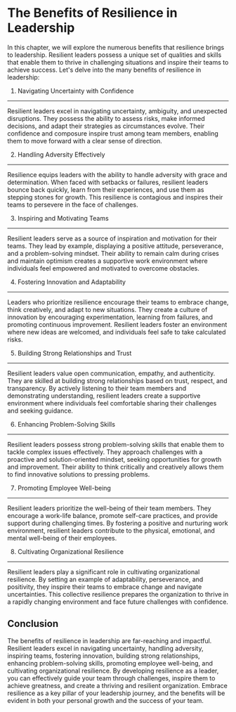 The Benefits of Resilience in Leadership
===================================================

In this chapter, we will explore the numerous benefits that resilience brings to leadership. Resilient leaders possess a unique set of qualities and skills that enable them to thrive in challenging situations and inspire their teams to achieve success. Let's delve into the many benefits of resilience in leadership:

1. Navigating Uncertainty with Confidence
-----------------------------------------

Resilient leaders excel in navigating uncertainty, ambiguity, and unexpected disruptions. They possess the ability to assess risks, make informed decisions, and adapt their strategies as circumstances evolve. Their confidence and composure inspire trust among team members, enabling them to move forward with a clear sense of direction.

2. Handling Adversity Effectively
---------------------------------

Resilience equips leaders with the ability to handle adversity with grace and determination. When faced with setbacks or failures, resilient leaders bounce back quickly, learn from their experiences, and use them as stepping stones for growth. This resilience is contagious and inspires their teams to persevere in the face of challenges.

3. Inspiring and Motivating Teams
---------------------------------

Resilient leaders serve as a source of inspiration and motivation for their teams. They lead by example, displaying a positive attitude, perseverance, and a problem-solving mindset. Their ability to remain calm during crises and maintain optimism creates a supportive work environment where individuals feel empowered and motivated to overcome obstacles.

4. Fostering Innovation and Adaptability
----------------------------------------

Leaders who prioritize resilience encourage their teams to embrace change, think creatively, and adapt to new situations. They create a culture of innovation by encouraging experimentation, learning from failures, and promoting continuous improvement. Resilient leaders foster an environment where new ideas are welcomed, and individuals feel safe to take calculated risks.

5. Building Strong Relationships and Trust
------------------------------------------

Resilient leaders value open communication, empathy, and authenticity. They are skilled at building strong relationships based on trust, respect, and transparency. By actively listening to their team members and demonstrating understanding, resilient leaders create a supportive environment where individuals feel comfortable sharing their challenges and seeking guidance.

6. Enhancing Problem-Solving Skills
-----------------------------------

Resilient leaders possess strong problem-solving skills that enable them to tackle complex issues effectively. They approach challenges with a proactive and solution-oriented mindset, seeking opportunities for growth and improvement. Their ability to think critically and creatively allows them to find innovative solutions to pressing problems.

7. Promoting Employee Well-being
--------------------------------

Resilient leaders prioritize the well-being of their team members. They encourage a work-life balance, promote self-care practices, and provide support during challenging times. By fostering a positive and nurturing work environment, resilient leaders contribute to the physical, emotional, and mental well-being of their employees.

8. Cultivating Organizational Resilience
----------------------------------------

Resilient leaders play a significant role in cultivating organizational resilience. By setting an example of adaptability, perseverance, and positivity, they inspire their teams to embrace change and navigate uncertainties. This collective resilience prepares the organization to thrive in a rapidly changing environment and face future challenges with confidence.

Conclusion
----------

The benefits of resilience in leadership are far-reaching and impactful. Resilient leaders excel in navigating uncertainty, handling adversity, inspiring teams, fostering innovation, building strong relationships, enhancing problem-solving skills, promoting employee well-being, and cultivating organizational resilience. By developing resilience as a leader, you can effectively guide your team through challenges, inspire them to achieve greatness, and create a thriving and resilient organization. Embrace resilience as a key pillar of your leadership journey, and the benefits will be evident in both your personal growth and the success of your team.
